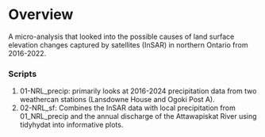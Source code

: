 # Overview

A micro-analysis that looked into the possible causes of land surface elevation changes captured by satellites (InSAR) in northern Ontario from 2016-2022.

### Scripts
1. 01-NRL_precip: primarily looks at 2016-2024 precipitation data from two weathercan stations (Lansdowne House and Ogoki Post A).
2. 02-NRL_sf: Combines the InSAR data with local precipitation from 01_NRL_precip and the annual discharge of the Attawapiskat River using tidyhydat into informative plots.

